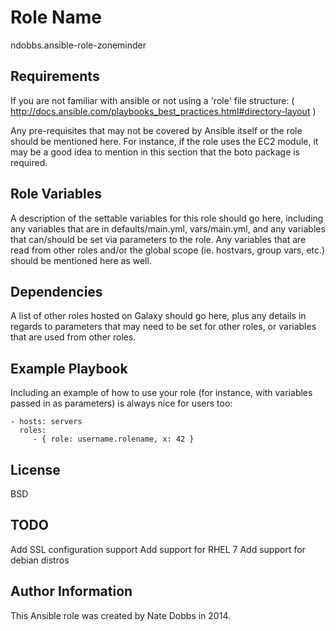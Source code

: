 Role Name
=========
ndobbs.ansible-role-zoneminder

Requirements
------------

If you are not familiar with ansible or not using a 'role' file structure: ( http://docs.ansible.com/playbooks_best_practices.html#directory-layout )

Any pre-requisites that may not be covered by Ansible itself or the role should be mentioned here. For instance, if the role uses the EC2 module, it may be a good idea to mention in this section that the boto package is required.

Role Variables
--------------

A description of the settable variables for this role should go here, including any variables that are in defaults/main.yml, vars/main.yml, and any variables that can/should be set via parameters to the role. Any variables that are read from other roles and/or the global scope (ie. hostvars, group vars, etc.) should be mentioned here as well.

Dependencies
------------

A list of other roles hosted on Galaxy should go here, plus any details in regards to parameters that may need to be set for other roles, or variables that are used from other roles.

Example Playbook
----------------

Including an example of how to use your role (for instance, with variables passed in as parameters) is always nice for users too:

    - hosts: servers
      roles:
         - { role: username.rolename, x: 42 }

License
-------
BSD

TODO
------------------
Add SSL configuration support
Add support for RHEL 7
Add support for debian distros

Author Information
------------------

This Ansible role was created by Nate Dobbs in 2014.
